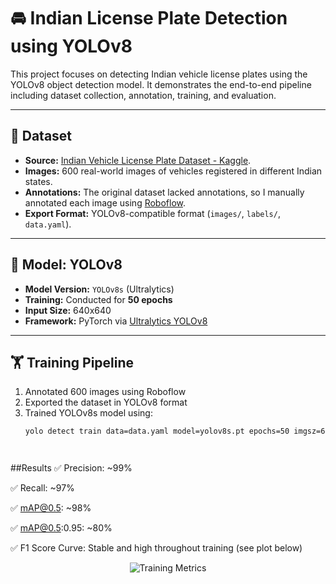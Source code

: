 # 🚘 Indian License Plate Detection using YOLOv8

This project focuses on detecting Indian vehicle license plates using the YOLOv8 object detection model. It demonstrates the end-to-end pipeline including dataset collection, annotation, training, and evaluation.

---

## 📁 Dataset

- **Source:** [Indian Vehicle License Plate Dataset - Kaggle](https://www.kaggle.com/datasets/).
- **Images:** 600 real-world images of vehicles registered in different Indian states.
- **Annotations:** The original dataset lacked annotations, so I manually annotated each image using [Roboflow](https://roboflow.com/).
- **Export Format:** YOLOv8-compatible format (`images/`, `labels/`, `data.yaml`).

---

## 🧠 Model: YOLOv8

- **Model Version:** `YOLOv8s` (Ultralytics)
- **Training:** Conducted for **50 epochs**
- **Input Size:** 640x640
- **Framework:** PyTorch via [Ultralytics YOLOv8](https://github.com/ultralytics/ultralytics)

---

## 🏋️ Training Pipeline

1. Annotated 600 images using Roboflow
2. Exported the dataset in YOLOv8 format
3. Trained YOLOv8s model using:
   ```bash
   yolo detect train data=data.yaml model=yolov8s.pt epochs=50 imgsz=640




 ##Results
✅ Precision: ~99%

✅ Recall: ~97%

✅ mAP@0.5: ~98%

✅ mAP@0.5:0.95: ~80%

✅ F1 Score Curve: Stable and high throughout training (see plot below)

<p align="center"> <img src="path_to_results_image.png" alt="Training Metrics"> </p>
